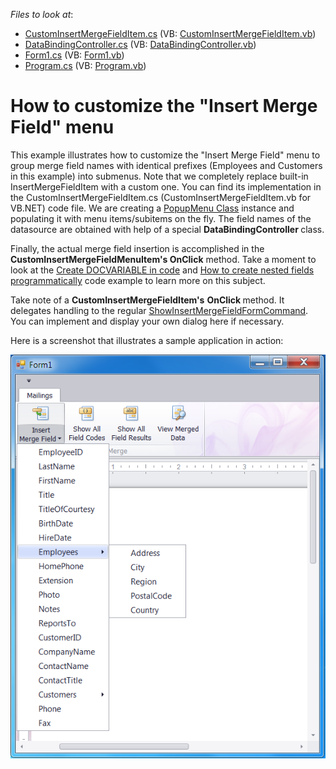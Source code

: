 <!-- default file list -->
*Files to look at*:

* [CustomInsertMergeFieldItem.cs](./CS/CustomInsertMergeFieldItem.cs) (VB: [CustomInsertMergeFieldItem.vb](./VB/CustomInsertMergeFieldItem.vb))
* [DataBindingController.cs](./CS/DataBindingController.cs) (VB: [DataBindingController.vb](./VB/DataBindingController.vb))
* [Form1.cs](./CS/Form1.cs) (VB: [Form1.vb](./VB/Form1.vb))
* [Program.cs](./CS/Program.cs) (VB: [Program.vb](./VB/Program.vb))
<!-- default file list end -->
# How to customize the "Insert Merge Field" menu


<p>This example illustrates how to customize the "Insert Merge Field" menu to group merge field names with identical prefixes (Employees and Customers in this example) into submenus. Note that we completely replace built-in InsertMergeFieldItem with a custom one. You can find its implementation in the CustomInsertMergeFieldItem.cs (CustomInsertMergeFieldItem.vb for VB.NET) code file. We are creating a <a href="http://documentation.devexpress.com/#WindowsForms/clsDevExpressXtraBarsPopupMenutopic"><u>PopupMenu Class</u></a> instance and populating it with menu items/subitems on the fly. The field names of the datasource are obtained with help of a special <strong>DataBindingController </strong>class.</p><p>Finally, the actual merge field insertion is accomplished in the <strong>CustomInsertMergeFieldMenuItem</strong><strong>'s</strong><strong> </strong><strong>OnClick</strong> method. Take a moment to look at the <a href="https://www.devexpress.com/Support/Center/p/Q327983">Create DOCVARIABLE in code</a> and <a href="https://www.devexpress.com/Support/Center/p/E4004">How to create nested fields programmatically</a> code example to learn more on this subject.</p><p>Take note of a <strong>CustomInsertMergeFieldItem</strong><strong>'s</strong> <strong>OnClick </strong>method. It delegates handling to the regular <a href="http://documentation.devexpress.com/#Silverlight/clsDevExpressXtraRichEditCommandsShowInsertMergeFieldFormCommandtopic"><u>ShowInsertMergeFieldFormCommand</u></a>. You can implement and display your own dialog here if necessary.</p><p>Here is a screenshot that illustrates a sample application in action:</p><p><img src="https://raw.githubusercontent.com/DevExpress-Examples/how-to-customize-the-insert-merge-field-menu-e4177/11.1.12+/media/4c2ca3c3-807f-41d3-8934-88fe103f4b80.png"></p>

<br/>


